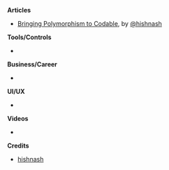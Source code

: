 
**Articles**

* [Bringing Polymorphism to Codable](https://lostmoa.com/blog/BringingPolymorphismToCodable/), by [@hishnash](https://twitter.com/hishnash)

**Tools/Controls**

* 

**Business/Career**

* 

**UI/UX**

* 

**Videos**

* 

**Credits**

* [hishnash](https://github.com/hishnash)
